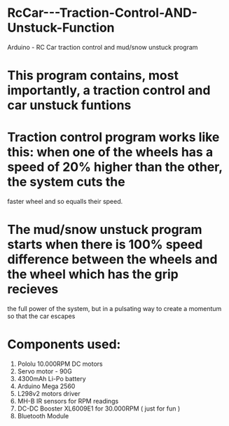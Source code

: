 # RcCar---Traction-Control-AND-Unstuck-Function
Arduino - RC Car traction control and mud/snow unstuck program

# This program contains, most importantly, a traction control and car unstuck funtions
# Traction control program works like this: when one of the wheels has a speed of 20% higher than the other, the system cuts the 
faster wheel and so equalls their speed.
# The mud/snow unstuck program starts when there is 100% speed difference between the wheels and the wheel which has the grip recieves
the full power of the system, but in a pulsating way to create a momentum so that the car escapes

# Components used:
1. Pololu 10.000RPM DC motors
2. Servo motor - 90G
3. 4300mAh Li-Po battery
4. Arduino Mega 2560
5. L298v2 motors driver
6. MH-B IR sensors for RPM readings
7. DC-DC Booster XL6009E1 for 30.000RPM ( just for fun )
8. Bluetooth Module

